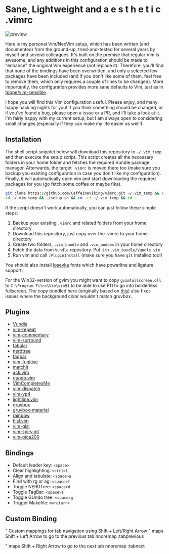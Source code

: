 Sane, Lightweight and a e s t h e t i c .vimrc
==============================================

![preview](preview.png)

Here is my personal Vim/NeoVim setup, which has been written (and documented) from the ground-up, tried-and-tested for several years by myself and several colleagues. It's built on the premise that regular Vim is awesome, and any additions in this configuration should be made to "enhance" the original Vim experience (not replace it). Therefore, you'll find that none of the bindings have been overwritten, and only a selected few packages have been included (and if you don't like some of them, feel free to remove them, which only requires a couple of lines to be changed). More importantly, the configuration provides more sane defaults to Vim, just as in [tpope/vim-sensible](https://github.com/tpope/vim-sensible).

I hope you will find this Vim configuration useful. Please enjoy, and many happy hacking nights for you! If you think something should be changed, or if you've found a bug, please open a issue or a PR, and I'll take a look at it. I'm fairly happy with my current setup, but I am always open to considering small changes (especially if they can make my life easier as well!).

Installation
------------

The shell script snipplet below will download this repository to `~/.vim_temp` and then execute the setup script. This script creates all the necessary folders in your home folder and fetches the required Vundle package manager. Afterwards, the target `.vimrc` is moved there too (make sure you backup you existing configuration in case you don't like my configuration). Finally, it will automatically open vim and start downloading the required packages for you (go fetch some coffee or maybe fika).

```sh
git clone https://github.com/CaffeineViking/vimrc.git ~/.vim_temp && \
cd ~/.vim_temp && ./setup.sh && rm -rf ~/.vim_temp && cd ~
```

If the script doesn't work automatically, you can just follow these simple steps:

1. Backup your existing `.vimrc` and related folders from your home directory
2. Download this repository, just copy over the .vimrc to your home directory
3. Create two folders, `.vim_bundle` and `.vim_undoes` in your home directory
4. Fetch the data from `Vundle` repository. Put it in `.vim_bundle/Vundle.vim`
5. Run vim and call `:PluginInstall` (make sure you have `git` installed too!)

You should also install [Iosevka](https://github.com/be5invis/Iosevka) fonts which have powerline and ligature support.

For the Win32-version of gvim you might want to copy `gvimfullscreen.dll` to `C:\Program Files\Vim\vim91` to be able to use F11 to go into borderless fullscreen. The copy bundled here (originally based on [this](https://github.com/leonid-shevtsov/gvimfullscreen_win32)) also fixes issues where the background color wouldn't match gruvbox.

Plugins
-------

* [Vundle](VundleVim/Vundle.vim)
* [vim-repeat](tpope/vim-repeat)
* [vim-commentary](tpope/vim-commentary.git)
* [vim-surround](tpope/vim-surround)
* [tabular](godlygeek/tabular)
* [nerdtree](scrooloose/nerdtree)
* [tagbar](majutsushi/tagbar)
* [vim-fugitive](tpope/vim-fugitive)
* [matchit](tmhedberg/matchit)
* [ack.vim](mileszs/ack.vim)
* [gundo.vim](sjl/gundo.vim)
* [VimCompletesMe](vim-scripts/VimCompletesMe)
* [vim-dispatch](tpope/vim-dispatch)
* [vim-vp4](ngemily/vim-vp4)
* [lightline.vim](itchyny/lightline.vim)
* [gruvbox](morhetz/gruvbox)
* [gruvbox-material](sainnhe/gruvbox-material)
* [rainbow](luochen1990/rainbow)
* [hlsl.vim](beyondmarc/hlsl.vim)
* [vim-glsl](CaffeineViking/vim-glsl)
* [vim-spirv.git](kbenzie/vim-spirv.git)
* [vim-pica200](CaffeineViking/vim-pica200)

Bindings
--------

* Default leader key: `<space>`
* Clear highlighting: `<ctrl>l`
* Align and tabulate: `<space>a`
* Find with rg or ag: `<space>f`
* Toggle NERDTree: `<space>d`
* Toggle TagBar: `<space>s`
* Toggle GUndo tree: `<space>g`
* Trigger Makefile: `m<return>`

Custom Binding
--------------

" Custom mappings for tab navigation using Shift + Left/Right Arrow
" <S-Left> maps Shift + Left Arrow to go to the previous tab
nnoremap <S-Left> :tabprevious<CR>

" <S-Right> maps Shift + Right Arrow to go to the next tab
nnoremap <S-Right> :tabnext<CR>
